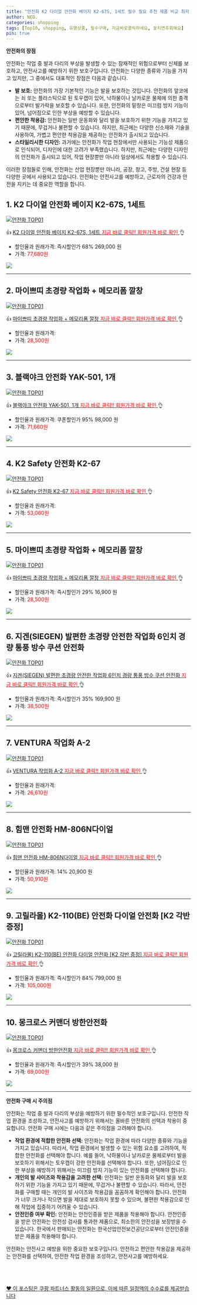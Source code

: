 ```yaml
---
title: "안전화 K2 다이얼 안전화 베이지 K2-67S, 1세트 필수 필요 추천 제품 비교 최저 가격 비교 장점 구매 후기 구매평"
author: NEO.
categories: shopping
tags: [Top10, shopping, 유행상품, 필수구매, 지금바로클릭하세요, 놓치면후회해요]
pin: true
---
```

**안전화의 장점**

안전화는 작업 중 발과 다리의 부상을 발생할 수 있는 잠재적인 위험으로부터 신체를 보호하고, 안전사고를 예방하기 위한 보호구입니다. 안전화는 다양한 종류와 기능을 가지고 있지만, 그 중에서도 대표적인 장점은 다음과 같습니다.

* **발 보호:** 안전화의 가장 기본적인 기능은 발을 보호하는 것입니다. 안전화의 앞코에는 쇠 또는 플라스틱으로 된 토우캡이 있어, 낙하물이나 날카로운 물체에 의한 충격으로부터 발가락을 보호할 수 있습니다. 또한, 안전화의 밑창은 미끄럼 방지 기능이 있어, 넘어짐으로 인한 부상을 예방할 수 있습니다.
* **편안한 착용감:** 안전화는 일반 운동화와 달리 발을 보호하기 위한 기능을 가지고 있기 때문에, 무겁거나 불편할 수 있습니다. 하지만, 최근에는 다양한 신소재와 기술을 사용하여, 가볍고 편안한 착용감을 제공하는 안전화가 출시되고 있습니다.
* **스타일리시한 디자인:** 과거에는 안전화가 작업 현장에서만 사용되는 기능성 제품으로 인식되어, 디자인에 대한 고려가 부족했습니다. 하지만, 최근에는 다양한 디자인의 안전화가 출시되고 있어, 작업 현장뿐만 아니라 일상에서도 착용할 수 있습니다.

이러한 장점들로 인해, 안전화는 산업 현장뿐만 아니라, 공장, 창고, 주방, 건설 현장 등 다양한 곳에서 사용되고 있습니다. 안전화는 안전사고를 예방하고, 근로자의 건강과 안전을 지키는 데 중요한 역할을 합니다.

   

## 1. K2 다이얼 안전화 베이지 K2-67S, 1세트

[![안전화 TOP01](https://thumbnail6.coupangcdn.com/thumbnails/remote/490x490ex/image/retail/images/2023/03/10/15/2/c26217bf-5fc5-4591-9b7a-db48b4ca1b95.jpg)](https://link.coupang.com/re/AFFSDP?lptag=AF3617701&subid=GithubCoopas&pageKey=7188479078&traceid=V0-153&itemId=18144221260&vendorItemId=85294616352)


👍 [K2 다이얼 안전화 베이지 K2-67S, 1세트 <font color=red> 지금 바로 클릭!! 회원가격 바로 확인 </font> ](https://link.coupang.com/re/AFFSDP?lptag=AF3617701&subid=GithubCoopas&pageKey=7188479078&traceid=V0-153&itemId=18144221260&vendorItemId=85294616352) 👌 


- 할인율과 원래가격: 즉시할인가 68%  269,000   원
- 가격: <span style='color:red'>77,680원</span>

[![](/discount_price.png)](https://link.coupang.com/re/AFFSDP?lptag=AF3617701&subid=GithubCoopas&pageKey=7188479078&traceid=V0-153&itemId=18144221260&vendorItemId=85294616352)

---


   

## 2. 마이쁘띠 초경량 작업화 + 메모리폼 깔창

[![안전화 TOP01](https://thumbnail8.coupangcdn.com/thumbnails/remote/490x490ex/image/vendor_inventory/7959/1cf7629cb9975978fa47d4fbe07613f4191275ed1fd7971d7178a0f04f25.jpg)](https://link.coupang.com/re/AFFSDP?lptag=AF3617701&subid=GithubCoopas&pageKey=4917866971&traceid=V0-153&itemId=6438337010&vendorItemId=77411361417)


👍 [마이쁘띠 초경량 작업화 + 메모리폼 깔창 <font color=red> 지금 바로 클릭!! 회원가격 바로 확인 </font> ](https://link.coupang.com/re/AFFSDP?lptag=AF3617701&subid=GithubCoopas&pageKey=4917866971&traceid=V0-153&itemId=6438337010&vendorItemId=77411361417) 👌 


- 할인율과 원래가격: 
- 가격: <span style='color:red'>28,500원</span>

[![](/discount_price.png)](https://link.coupang.com/re/AFFSDP?lptag=AF3617701&subid=GithubCoopas&pageKey=4917866971&traceid=V0-153&itemId=6438337010&vendorItemId=77411361417)

---


   

## 3. 블랙야크 안전화 YAK-501, 1개

[![안전화 TOP01](https://thumbnail7.coupangcdn.com/thumbnails/remote/490x490ex/image/rs_quotation_api/6qgf7ztp/b828838e986249c69b931b51d672df51.jpg)](https://link.coupang.com/re/AFFSDP?lptag=AF3617701&subid=GithubCoopas&pageKey=5606667685&traceid=V0-153&itemId=3525646116&vendorItemId=76334080635)


👍 [블랙야크 안전화 YAK-501, 1개 <font color=red> 지금 바로 클릭!! 회원가격 바로 확인 </font> ](https://link.coupang.com/re/AFFSDP?lptag=AF3617701&subid=GithubCoopas&pageKey=5606667685&traceid=V0-153&itemId=3525646116&vendorItemId=76334080635) 👌 


- 할인율과 원래가격: 쿠폰할인가 95%  98,000   원
- 가격: <span style='color:red'>71,660원</span>

[![](/discount_price.png)](https://link.coupang.com/re/AFFSDP?lptag=AF3617701&subid=GithubCoopas&pageKey=5606667685&traceid=V0-153&itemId=3525646116&vendorItemId=76334080635)

---


   

## 4. K2 Safety 안전화 K2-67

[![안전화 TOP01](https://thumbnail9.coupangcdn.com/thumbnails/remote/490x490ex/image/retail/images/405554712806425-f55ac0ab-0cb3-414a-b68d-550b82e7d37f.jpg)](https://link.coupang.com/re/AFFSDP?lptag=AF3617701&subid=GithubCoopas&pageKey=22672148&traceid=V0-153&itemId=213826928&vendorItemId=3520625411)


👍 [K2 Safety 안전화 K2-67 <font color=red> 지금 바로 클릭!! 회원가격 바로 확인 </font> ](https://link.coupang.com/re/AFFSDP?lptag=AF3617701&subid=GithubCoopas&pageKey=22672148&traceid=V0-153&itemId=213826928&vendorItemId=3520625411) 👌 


- 할인율과 원래가격: 
- 가격: <span style='color:red'>53,060원</span>

[![](/discount_price.png)](https://link.coupang.com/re/AFFSDP?lptag=AF3617701&subid=GithubCoopas&pageKey=22672148&traceid=V0-153&itemId=213826928&vendorItemId=3520625411)

---


   

## 5. 마이쁘띠 초경량 작업화 + 메모리폼 깔창

[![안전화 TOP01](https://thumbnail8.coupangcdn.com/thumbnails/remote/490x490ex/image/vendor_inventory/7959/1cf7629cb9975978fa47d4fbe07613f4191275ed1fd7971d7178a0f04f25.jpg)](https://link.coupang.com/re/AFFSDP?lptag=AF3617701&subid=GithubCoopas&pageKey=4917866971&traceid=V0-153&itemId=6438336950&vendorItemId=77411361598)


👍 [마이쁘띠 초경량 작업화 + 메모리폼 깔창 <font color=red> 지금 바로 클릭!! 회원가격 바로 확인 </font> ](https://link.coupang.com/re/AFFSDP?lptag=AF3617701&subid=GithubCoopas&pageKey=4917866971&traceid=V0-153&itemId=6438336950&vendorItemId=77411361598) 👌 


- 할인율과 원래가격: 즉시할인가 29%  16,900   원
- 가격: <span style='color:red'>28,500원</span>

[![](/discount_price.png)](https://link.coupang.com/re/AFFSDP?lptag=AF3617701&subid=GithubCoopas&pageKey=4917866971&traceid=V0-153&itemId=6438336950&vendorItemId=77411361598)

---


   

## 6. 지겐(SIEGEN) 발편한 초경량 안전한 작업화 6인치 경량 통풍 방수 쿠션 안전화

[![안전화 TOP01](https://thumbnail10.coupangcdn.com/thumbnails/remote/490x490ex/image/vendor_inventory/8431/1fb361d801634ddc428ed7040203240ba2220a06de7dfa966b8316097873.jpg)](https://link.coupang.com/re/AFFSDP?lptag=AF3617701&subid=GithubCoopas&pageKey=7172631490&traceid=V0-153&itemId=18073953927&vendorItemId=85227126622)


👍 [지겐(SIEGEN) 발편한 초경량 안전한 작업화 6인치 경량 통풍 방수 쿠션 안전화 <font color=red> 지금 바로 클릭!! 회원가격 바로 확인 </font> ](https://link.coupang.com/re/AFFSDP?lptag=AF3617701&subid=GithubCoopas&pageKey=7172631490&traceid=V0-153&itemId=18073953927&vendorItemId=85227126622) 👌 


- 할인율과 원래가격: 즉시할인가 35%  169,900   원
- 가격: <span style='color:red'>38,500원</span>

[![](/discount_price.png)](https://link.coupang.com/re/AFFSDP?lptag=AF3617701&subid=GithubCoopas&pageKey=7172631490&traceid=V0-153&itemId=18073953927&vendorItemId=85227126622)

---


   

## 7. VENTURA 작업화 A-2

[![안전화 TOP01](https://thumbnail9.coupangcdn.com/thumbnails/remote/490x490ex/image/vendor_inventory/27bf/b072f5a976d96d1f45f63ff913d19d9cc535f60a76f17655f04770853717.jpg)](https://link.coupang.com/re/AFFSDP?lptag=AF3617701&subid=GithubCoopas&pageKey=6956953829&traceid=V0-153&itemId=16922058975&vendorItemId=84570536530)


👍 [VENTURA 작업화 A-2 <font color=red> 지금 바로 클릭!! 회원가격 바로 확인 </font> ](https://link.coupang.com/re/AFFSDP?lptag=AF3617701&subid=GithubCoopas&pageKey=6956953829&traceid=V0-153&itemId=16922058975&vendorItemId=84570536530) 👌 


- 할인율과 원래가격: 
- 가격: <span style='color:red'>26,610원</span>

[![](/discount_price.png)](https://link.coupang.com/re/AFFSDP?lptag=AF3617701&subid=GithubCoopas&pageKey=6956953829&traceid=V0-153&itemId=16922058975&vendorItemId=84570536530)

---


   

## 8. 힘맨 안전화 HM-806N다이얼

[![안전화 TOP01](https://thumbnail7.coupangcdn.com/thumbnails/remote/490x490ex/image/retail/images/6336991450900310-c6111047-a0d7-4e15-ab75-7a7673b1ec44.jpg)](https://link.coupang.com/re/AFFSDP?lptag=AF3617701&subid=GithubCoopas&pageKey=6653215015&traceid=V0-153&itemId=15252480765&vendorItemId=82473171963)


👍 [힘맨 안전화 HM-806N다이얼 <font color=red> 지금 바로 클릭!! 회원가격 바로 확인 </font> ](https://link.coupang.com/re/AFFSDP?lptag=AF3617701&subid=GithubCoopas&pageKey=6653215015&traceid=V0-153&itemId=15252480765&vendorItemId=82473171963) 👌 


- 할인율과 원래가격: 14%  20,900   원
- 가격: <span style='color:red'>50,910원</span>

[![](/discount_price.png)](https://link.coupang.com/re/AFFSDP?lptag=AF3617701&subid=GithubCoopas&pageKey=6653215015&traceid=V0-153&itemId=15252480765&vendorItemId=82473171963)

---


   

## 9. 고릴라몰) K2-110(BE) 안전화 다이얼 안전화 [K2 각반 증정]

[![안전화 TOP01](https://thumbnail10.coupangcdn.com/thumbnails/remote/490x490ex/image/vendor_inventory/d9d4/86d67b69a53c7f8cd053068f3d7654c8fe25e8bccab3cea830fbec7b620e.jpg)](https://link.coupang.com/re/AFFSDP?lptag=AF3617701&subid=GithubCoopas&pageKey=6893685469&traceid=V0-153&itemId=16557134067&vendorItemId=83743398183)


👍 [고릴라몰) K2-110(BE) 안전화 다이얼 안전화 [K2 각반 증정] <font color=red> 지금 바로 클릭!! 회원가격 바로 확인 </font> ](https://link.coupang.com/re/AFFSDP?lptag=AF3617701&subid=GithubCoopas&pageKey=6893685469&traceid=V0-153&itemId=16557134067&vendorItemId=83743398183) 👌 


- 할인율과 원래가격: 즉시할인가 84%  799,000   원
- 가격: <span style='color:red'>105,000원</span>

[![](/discount_price.png)](https://link.coupang.com/re/AFFSDP?lptag=AF3617701&subid=GithubCoopas&pageKey=6893685469&traceid=V0-153&itemId=16557134067&vendorItemId=83743398183)

---


   

## 10. 몽크로스 커맨더 방한안전화

[![안전화 TOP01](https://thumbnail6.coupangcdn.com/thumbnails/remote/490x490ex/image/vendor_inventory/9dba/376d94a0981dd47c660ec364a9c03dc7012757a2cee49e70dfbee64636a2.png)](https://link.coupang.com/re/AFFSDP?lptag=AF3617701&subid=GithubCoopas&pageKey=6838086610&traceid=V0-153&itemId=16252425777&vendorItemId=87476929850)


👍 [몽크로스 커맨더 방한안전화 <font color=red> 지금 바로 클릭!! 회원가격 바로 확인 </font> ](https://link.coupang.com/re/AFFSDP?lptag=AF3617701&subid=GithubCoopas&pageKey=6838086610&traceid=V0-153&itemId=16252425777&vendorItemId=87476929850) 👌 


- 할인율과 원래가격: 즉시할인가 39%  38,000   원
- 가격: <span style='color:red'>69,000원</span>

[![](/discount_price.png)](https://link.coupang.com/re/AFFSDP?lptag=AF3617701&subid=GithubCoopas&pageKey=6838086610&traceid=V0-153&itemId=16252425777&vendorItemId=87476929850)

---
**안전화 구매 시 주의점**

안전화는 작업 중 발과 다리의 부상을 예방하기 위한 필수적인 보호구입니다. 안전한 작업 환경을 조성하고, 안전사고를 예방하기 위해서는 올바른 안전화의 선택과 착용이 중요합니다. 안전화 구매 시에는 다음과 같은 주의점을 고려해야 합니다.

* **작업 환경에 적합한 안전화 선택:** 안전화는 작업 환경에 따라 다양한 종류와 기능을 가지고 있습니다. 따라서, 작업 환경에서 발생할 수 있는 위험 요소를 고려하여, 적합한 안전화를 선택해야 합니다. 예를 들어, 낙하물이나 날카로운 물체로부터 발을 보호하기 위해서는 토우캡이 강한 안전화를 선택해야 합니다. 또한, 넘어짐으로 인한 부상을 예방하기 위해서는 미끄럼 방지 기능이 있는 안전화를 선택해야 합니다.
* **개인의 발 사이즈와 착용감을 고려한 선택:** 안전화는 일반 운동화와 달리 발을 보호하기 위한 기능을 가지고 있기 때문에, 무겁거나 불편할 수 있습니다. 따라서, 안전화를 구매할 때는 개인의 발 사이즈와 착용감을 꼼꼼하게 확인해야 합니다. 안전화가 너무 크거나 작으면 발을 제대로 보호하지 못할 수 있으며, 불편한 착용감으로 인해 작업에 집중하기 어려울 수 있습니다.
* **안전인증 여부 확인:** 안전화는 안전인증을 받은 제품을 착용해야 합니다. 안전인증을 받은 안전화는 안전성 검사를 통과한 제품으로, 최소한의 안전성을 보장받을 수 있습니다. 한국에서 판매되는 안전화는 한국산업안전보건공단으로부터 안전인증을 받은 제품을 착용해야 합니다.

안전화는 안전사고 예방을 위한 중요한 보호구입니다. 안전하고 편안한 착용감을 제공하는 안전화를 선택하여, 안전한 작업 환경을 조성하고, 안전사고를 예방하세요.<br><br><br><br><br> [ ❤  이 포스팅은 쿠팡 파트너스 활동의 일환으로, 이에 따른 일정액의 수수료를 제공받습니다](https://link.coupang.com/a/bcEFyh)